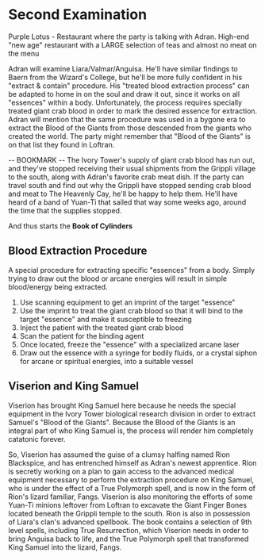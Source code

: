 # Second Examination
Purple Lotus - Restaurant where the party is talking with Adran. High-end "new age" restaurant with a LARGE selection of teas and almost no meat on the menu

Adran will examine Liara/Valmar/Anguisa. He'll have similar findings to Baern from the Wizard's College, but he'll be more fully confident in his "extract & contain" procedure. His "treated blood extraction process" can be adapted to home in on the soul and draw it out, since it works on all "essences" within a body. Unfortunately, the process requires specially treated giant crab blood in order to mark the desired essence for extraction. Adran will mention that the same procedure was used in a bygone era to extract the Blood of the Giants from those descended from the giants who created the world. The party might remember that "Blood of the Giants" is on that list they found in Loftran.

-- BOOKMARK --
The Ivory Tower's supply of giant crab blood has run out, and they've stopped receiving their usual shipments from the Grippli village to the south, along with Adran's favorite crab meat dish. If the party can travel south and find out why the Grippli have stopped sending crab blood and meat to The Heavenly Cay, he'll be happy to help them. He'll have heard of a band of Yuan-Ti that sailed that way some weeks ago, around the time that the supplies stopped.

And thus starts the **Book of Cylinders**

## Blood Extraction Procedure
A special procedure for extracting specific "essences" from a body. Simply trying to draw out the blood or arcane energies will result in simple blood/energy being extracted.

1. Use scanning equipment to get an imprint of the target "essence"
2. Use the imprint to treat the giant crab blood so that it will bind to the target "essence" and make it susceptible to freezing
3. Inject the patient with the treated giant crab blood
4. Scan the patient for the binding agent
5. Once located, freeze the "essence" with a specialized arcane laser
6. Draw out the essence with a syringe for bodily fluids, or a crystal siphon for arcane or spiritual energies, into a suitable vessel

## Viserion and King Samuel
Viserion has brought King Samuel here because he needs the special equipment in the Ivory Tower biological research division in order to extract Samuel's "Blood of the Giants". Because the Blood of the Giants is an integral part of who King Samuel is, the process will render him completely catatonic forever.

So, Viserion has assumed the guise of a clumsy halfing named Rion Blackspice, and has entrenched himself as Adran's newest apprentice. Rion is secretly working on a plan to gain access to the advanced medical equipment necessary to perform the extraction procedure on King Samuel, who is under the effect of a True Polymorph spell, and is now in the form of Rion's lizard familiar, Fangs. Viserion is also monitoring the efforts of some Yuan-Ti minions leftover from Loftran to excavate the Giant Finger Bones located beneath the Grippli temple to the south. Rion is also in possession of Liara's clan's advanced spellbook. The book contains a selection of 9th level spells, including True Resurrection, which Viserion needs in order to bring Anguisa back to life, and the True Polymorph spell that transformed King Samuel into the lizard, Fangs.
